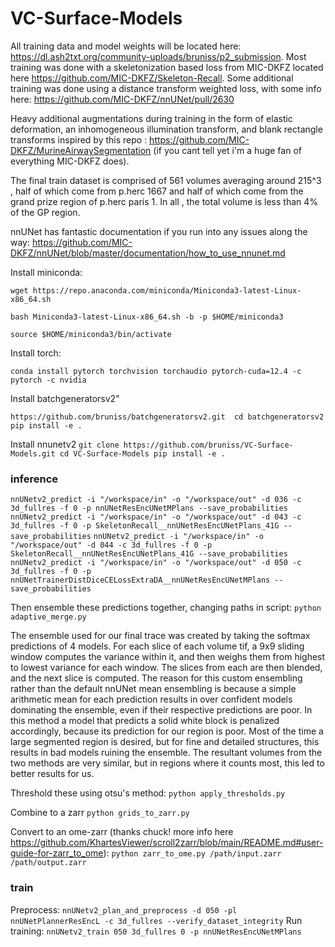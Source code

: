 # VC-Surface-Models

All training data and model weights will be located here: https://dl.ash2txt.org/community-uploads/bruniss/p2_submission. Most training was done with a skeletonization based loss from MIC-DKFZ located here https://github.com/MIC-DKFZ/Skeleton-Recall. Some additional training was done using a distance transform weighted loss, with some info here: https://github.com/MIC-DKFZ/nnUNet/pull/2630

Heavy additional augmentations during training in the form of elastic deformation, an inhomogeneous illumination transform, and blank rectangle transforms inspired by this repo : https://github.com/MIC-DKFZ/MurineAirwaySegmentation (if you cant tell yet i'm a huge fan of everything MIC-DKFZ does). 

The final train dataset is comprised of 561 volumes averaging around 215^3 , half of which come from p.herc 1667 and half of which come from the grand prize region of p.herc paris 1. In all , the total volume is less than 4% of the GP region. 

nnUNet has fantastic documentation if you run into any issues along the way: https://github.com/MIC-DKFZ/nnUNet/blob/master/documentation/how_to_use_nnunet.md

Install miniconda:

`wget https://repo.anaconda.com/miniconda/Miniconda3-latest-Linux-x86_64.sh `

`bash Miniconda3-latest-Linux-x86_64.sh -b -p $HOME/miniconda3 `

`source $HOME/miniconda3/bin/activate`

Install torch:

`conda install pytorch torchvision torchaudio pytorch-cuda=12.4 -c pytorch -c nvidia`

 
Install batchgeneratorsv2"

`https://github.com/bruniss/batchgeneratorsv2.git 
cd batchgeneratorsv2
pip install -e .`

Install nnunetv2
`git clone https://github.com/bruniss/VC-Surface-Models.git
cd VC-Surface-Models
pip install -e .`

### inference
`nnUNetv2_predict -i "/workspace/in" -o "/workspace/out" -d 036 -c 3d_fullres -f 0 -p nnUNetResEncUNetMPlans --save_probabilities`
`nnUNetv2_predict -i "/workspace/in" -o "/workspace/out" -d 043 -c 3d_fullres -f 0 -p SkeletonRecall__nnUNetResEncUNetPlans_41G --save_probabilities`
`nnUNetv2_predict -i "/workspace/in" -o "/workspace/out" -d 044 -c 3d_fullres -f 0 -p SkeletonRecall__nnUNetResEncUNetPlans_41G --save_probabilities`
`nnUNetv2_predict -i "/workspace/in" -o "/workspace/out" -d 050 -c 3d_fullres -f 0 -p nnUNetTrainerDistDiceCELossExtraDA__nnUNetResEncUNetMPlans --save_probabilities`

Then ensemble these predictions together, changing paths in script:
`python adaptive_merge.py`

The ensemble used for our final trace was created by taking the softmax predictions of 4 models. For each slice of each volume tif, a 9x9 sliding window computes the variance within it, and then weighs them from highest to lowest variance for each window. The slices from each are then blended, and the next slice is computed. The reason for this custom ensembling rather than the default nnUNet mean ensembling is because a simple arithmetic mean for each prediction results in over confident models dominating the ensemble, even if their respective predictions are poor. In this method a model that predicts a solid white block is penalized accordingly, because its prediction for our region is poor. Most of the time a large segmented region is desired, but for fine and detailed structures, this results in bad models ruining the ensemble. The resultant volumes from the two methods are very similar, but in regions where it counts most, this led to better results for us. 

Threshold these using otsu's method: 
`python apply_thresholds.py`

Combine to a zarr
`python grids_to_zarr.py`

Convert to an ome-zarr (thanks chuck! more info here https://github.com/KhartesViewer/scroll2zarr/blob/main/README.md#user-guide-for-zarr_to_ome):
`python zarr_to_ome.py /path/input.zarr /path/output.zarr` 

### train 
Preprocess: `nnUNetv2_plan_and_preprocess -d 050 -pl nnUNetPlannerResEncL -c 3d_fullres --verify_dataset_integrity`
Run training: `nnUNetv2_train 050 3d_fullres 0 -p nnUNetResEncUNetMPlans`
